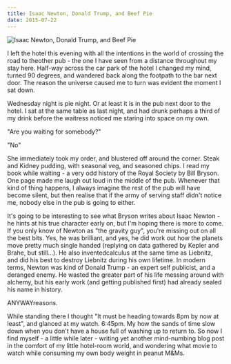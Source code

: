 ```yaml
---
title: Isaac Newton, Donald Trump, and Beef Pie
date: 2015-07-22
---
```


![Isaac Newton, Donald Trump, and Beef Pie](https://source.unsplash.com/0gkw_9fy0eQ/1600x900)

I left the hotel this evening with all the intentions in the world of crossing the road to theother pub - the one I have seen from a distance throughout my stay here. Half-way across the car park of the hotel I changed my mind, turned 90 degrees, and wandered back along the footpath to the bar next door. The reason the universe caused me to turn was evident the moment I sat down.

Wednesday night is pie night. Or at least it is in the pub next door to the hotel. I sat at the same table as last night, and had drunk perhaps a third of my drink before the waitress noticed me staring into space on my own.

"Are you waiting for somebody?"

"No"

She immediately took my order, and blustered off around the corner. Steak and Kidney pudding, with seasonal veg, and seasoned chips. I read my book while waiting - a very odd history of the Royal Society by Bill Bryson. One page made me laugh out loud in the middle of the pub. Whenever that kind of thing happens, I always imagine the rest of the pub will have become silent, but then realise that if the army of serving staff didn't notice me, nobody else in the pub is going to either.

It's going to be interesting to see what Bryson writes about Isaac Newton - he hints at his true character early on, but I'm hoping there is more to come. If you only know of Newton as "the gravity guy", you're missing out on all the best bits. Yes, he was brilliant, and yes, he did work out how the planets move pretty much single handed (replying on data gathered by Kepler and Brahe, but still...). He also inventedcalculus at the same time as Liebnitz, and did his best to destroy Liebnitz during his own lifetime. In modern terms, Newton was kind of Donald Trump - an expert self publicist, and a deranged enemy. He wasted the greater part of his life messing around with alchemy, but his early work (and getting published first) had already sealed his name in history.

ANYWAYreasons.

While standing there I thought "It must be heading towards 8pm by now at least", and glanced at my watch. 6:45pm. My how the sands of time slow down when you don't have a house full of washing up to return to. So now I find myself - a little while later - writing yet another mind-numbing blog post in the comfort of my little hotel-room world, and wondering what movie to watch while consuming my own body weight in peanut M&Ms.